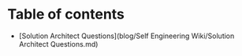 # Table of contents

* [Solution Architect Questions](blog/Self Engineering Wiki/Solution Architect Questions.md)
